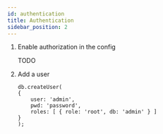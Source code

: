 ```yaml
---
id: authentication
title: Authentication
sidebar_position: 2
---
```


1. Enable authorization in the config

   TODO

2. Add a user

   ```shell
   db.createUser(
   {
       user: 'admin',
       pwd: 'password',
       roles: [ { role: 'root', db: 'admin' } ]
   }
   );
   ```
